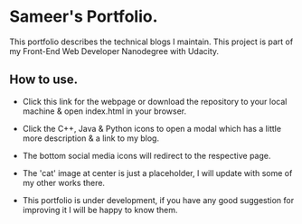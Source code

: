# Sameer's Portfolio.

This portfolio describes the technical blogs I maintain.
This project is part of my Front-End Web Developer Nanodegree with Udacity.

## How to use.

* Click this link for the webpage or download the repository to your local machine & open index.html in your browser.

* Click the C++, Java & Python icons to open a modal which has a little more description & a link to my blog.

* The bottom social media icons will redirect to the respective page.

* The 'cat' image at center is just a placeholder, I will update with some of my other works there.

* This portfolio is under development, if you have any good suggestion for improving it I will be happy to know them.




